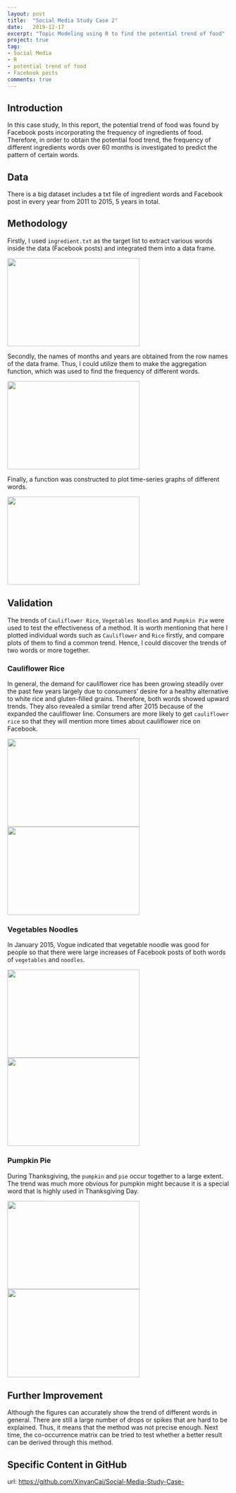 ```yaml
---
layout: post
title:  "Social Media Study Case 2"
date:   2019-12-17
excerpt: "Topic Modeling using R to find the potential trend of food"
project: true
tag:
- Social Media 
- R
- potential trend of food
- Facebook posts
comments: true
---
```


    
## Introduction
In this case study, In this report, the potential trend of food was found by Facebook posts incorporating the frequency of ingredients of food. Therefore, in order to obtain the potential food trend, the frequency of different ingredients words over 60 months is investigated to predict the pattern of certain words. 
      
      
## Data
There is a big dataset includes a txt file of ingredient words and Facebook post in every year from 2011 to 2015, 5 years in total.

## Methodology
Firstly, I used `ingredient.txt` as the target list to extract various words inside the data (Facebook posts) and integrated them into a data frame. 

<img src="http://r.photo.store.qq.com/psc?/V10MU7Rq18V88Z/zxjvJoYbvlQPq4wKS16LajthsWAtRh*OVE*STb8ArKLQfowZrdG.cnAhImnAwkrG9DehWr5eSzHI5Ta8t9N8RItDYetvH2QgO.Q6XhVaSJU!/r" width = "300" height = "200">

Secondly, the names of months and years are obtained from the row names of the data frame. Thus, I could utilize them to make the aggregation function, which was used to find the frequency of different words.

<img src="http://r.photo.store.qq.com/psc?/V10MU7Rq18V88Z/zxjvJoYbvlQPq4wKS16Lamm*YIymrvSUTGelLh51.Q0g3vHw28Eo8hurHq26r7aIkHW0KWVHuf9MaHjc.lDULJfQ3YIIda*iSUDJkYXHzRQ!/r" width = "300" height = "200">

Finally, a function was constructed to plot time-series graphs of different words. 

<img src="http://r.photo.store.qq.com/psc?/V10MU7Rq18V88Z/zxjvJoYbvlQPq4wKS16Lap5axf8v2yHsTSYY2e9YunuOTi5y04aNh12iyuoBdN3Jl9xgkiZzp6tCQeSeW5ulrRSgepai72DQ1Kxo5bl8p8M!/r" width = "300" height = "200">


## Validation
The trends of `Cauliflower Rice`, `Vegetables Noodles` and `Pumpkin Pie` were used to test the effectiveness of a method. It is worth mentioning that here I plotted individual words such as `Cauliflower` and `Rice` firstly, and compare plots of them to find a common trend. Hence, I could discover the trends of two words or more together.

### Cauliflower Rice
In general, the demand for cauliflower rice has been growing steadily over the past few years largely due to consumers’ desire for a healthy alternative to white rice and gluten-filled grains. Therefore, both words showed upward trends. They also revealed  a similar trend after 2015 because of the expanded the cauliflower line. Consumers are more likely to get `cauliflower rice` so that they will mention more times about cauliflower rice on Facebook. 

<img src="http://r.photo.store.qq.com/psc?/V10MU7Rq18V88Z/zxjvJoYbvlQPq4wKS16LaoIpdx6zUOQ6u0gm3trUl2DTSuilKz6uUTj17B3GOnc5OI6rLIKnyX5Z581LSzZ8Uk1NCaR*pDqWVeGh2CXWrsU!/r" width = "300" height = "200">
<img src="http://r.photo.store.qq.com/psc?/V10MU7Rq18V88Z/zxjvJoYbvlQPq4wKS16LalaGtfXyizi7W0l1yBSWyY68PCwixAFfXzJuNLwHcxad9SaGzO3lE.7XigUNvgq9VgaqcSRO0zYyoeZOIVmC7*s!/r" width = "300" height = "200">

### Vegetables Noodles
In January 2015, Vogue indicated that vegetable noodle was good for people so that there were large increases of Facebook posts of both words of `vegetables` and `noodles`.

<img src="http://r.photo.store.qq.com/psc?/V10MU7Rq18V88Z/zxjvJoYbvlQPq4wKS16Lau.wKID*zJmdEJqtVRbgnw3FiHAxzb2cm4tGzudTbX2DN.PzgRnt3uaLmnGi68b*XCkPpAKxBLga3tbkBWcHHgI!/r" width = "300" height = "200">
<img src="http://r.photo.store.qq.com/psc?/V10MU7Rq18V88Z/zxjvJoYbvlQPq4wKS16LaoqCk1NDkIRdBuNyzZ5PlXPdpwHa091gQlGw7AO.sCnrr0TZEFZMjOIdo9*0D6Qf7OuEUcJyEme1EcymUj1Eym0!/r" width = "300" height = "200">

### Pumpkin Pie
During Thanksgiving, the `pumpkin` and `pie` occur together to a large extent. The trend was much more obvious for pumpkin might because it is a special word that is highly used in Thanksgiving Day. 

<img src="http://r.photo.store.qq.com/psc?/V10MU7Rq18V88Z/zxjvJoYbvlQPq4wKS16LajJ6*nlNNK5249s2dIN*fi4yWnqdiugMmKppRGmw9owT85j4oFcoHW2roXuxYHtLO0dFNludNVKLWMsqyOnqcLU!/r" width = "300" height = "200">
<img src="http://r.photo.store.qq.com/psc?/V10MU7Rq18V88Z/zxjvJoYbvlQPq4wKS16Laj12pbg1lgW9WPScU7umCZD5QlfzwJOQdyOGe8onj0eAkcHxuAefNIaU8MBN*e.i.wNSRPGJFmIEzlwKGxeWHLE!/r" width = "300" height = "200">

## Further Improvement 

Although the figures can accurately show the trend of different words in general. There are still a large number of drops or spikes that are hard to be explained. Thus, it means that the method was not precise enough. Next time, the co-occurrence matrix can be tried to test whether a better result can be derived through this method.

## Specific Content in GitHub

url: <https://github.com/XinyanCai/Social-Media-Study-Case->

